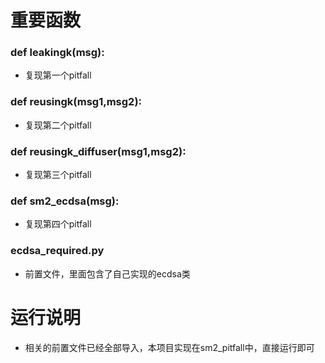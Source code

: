 # 重要函数

### def leakingk(msg):

* 复现第一个pitfall

### def reusingk(msg1,msg2):

* 复现第二个pitfall

### def reusingk_diffuser(msg1,msg2):

* 复现第三个pitfall

### def sm2_ecdsa(msg):

* 复现第四个pitfall

### ecdsa_required.py

* 前置文件，里面包含了自己实现的ecdsa类

# 运行说明

* 相关的前置文件已经全部导入，本项目实现在sm2_pitfall中，直接运行即可
